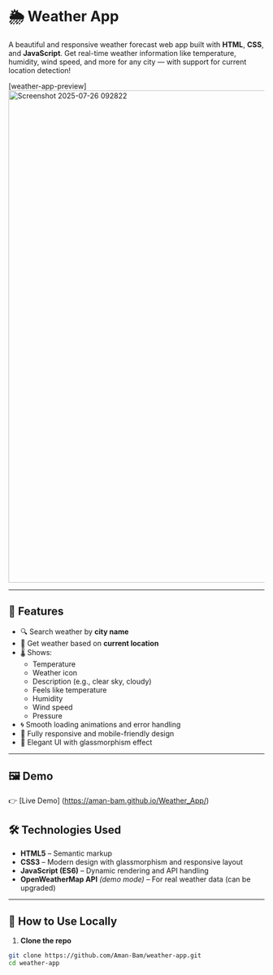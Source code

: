 # 🌦️ Weather App

A beautiful and responsive weather forecast web app built with **HTML**, **CSS**, and **JavaScript**. Get real-time weather information like temperature, humidity, wind speed, and more for any city — with support for current location detection!

[weather-app-preview] <img width="1919" height="970" alt="Screenshot 2025-07-26 092822" src="https://github.com/user-attachments/assets/79224139-6bcb-4b60-8429-955e5346b661" /> 

---

## 🚀 Features

- 🔍 Search weather by **city name**
- 📍 Get weather based on **current location**
- 🌡️ Shows:
  - Temperature
  - Weather icon
  - Description (e.g., clear sky, cloudy)
  - Feels like temperature
  - Humidity
  - Wind speed
  - Pressure
- 🌀 Smooth loading animations and error handling
- 📱 Fully responsive and mobile-friendly design
- 🌈 Elegant UI with glassmorphism effect

---

## 🖼️ Demo

👉 [Live Demo] (https://aman-bam.github.io/Weather_App/)

## 🛠️ Technologies Used

- **HTML5** – Semantic markup
- **CSS3** – Modern design with glassmorphism and responsive layout
- **JavaScript (ES6)** – Dynamic rendering and API handling
- **OpenWeatherMap API** *(demo mode)* – For real weather data (can be upgraded)

---

## 🔧 How to Use Locally

1. **Clone the repo**

```bash
git clone https://github.com/Aman-Bam/weather-app.git
cd weather-app
